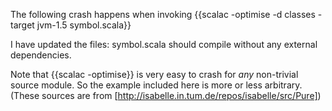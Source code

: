The following crash happens when invoking {{scalac -optimise -d classes -target jvm-1.5 symbol.scala}}

I have updated the files: symbol.scala should compile without any external dependencies.

Note that {{scalac -optimise}} is very easy to crash for _any_ non-trivial source module.
So the example included here is more or less arbitrary.  (These sources are from [http://isabelle.in.tum.de/repos/isabelle/src/Pure])
